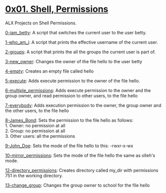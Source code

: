 # [0x01. Shell, Permissions](0x01-shell_permissions)  
ALX Projects on Shell Permissions.  

[0-iam_betty](0-iam_betty): A script that switches the current user to the user betty.

[1-who_am_i](1-who_am_1): A script that prints the effective username of the current user.

[2-groups](2-groups): A script that prints the all the groups the current user is part of.

[3-new_owner](3-new_owner): Changes the owner of the file hello to the user betty

[4-empty](4-empty): Creates an empty file called hello

[5-execute](4-execute): Adds execute permission to the owner of the file hello.

[6-multiple_permissions](6-multiple_permissions): Adds execute permission to the owner and the group owner, and read permission to other users, to the file hello

[7-everybody](7-everybody): Adds execution permission to the owner, the group owner and the other users, to the file hello

[8-James_Bond](8-James_Bond): Sets  the permission to the file hello as follows:  
			      1. Owner: no permission at all  
			      2. Group: no permission at all  
			      3. Other users: all the permissions  

[9-John_Doe](9-John_Doe): Sets the mode of the file hello to this: -rwxr-x-wx

[10-mirror_permissions](10-mirror_permissions): Sets the mode of the file hello the same as olleh's mode.

[12-directory_permissions](12-directory_permissions): Creates directory called my_dir with permissions 751 in the working directory.

[13-change_group](13-change_group): Changes the group owner to school for the file hello

